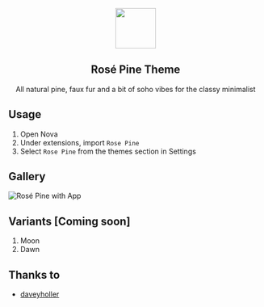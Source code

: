 <p align="center">
  <a href="https://rosepinetheme.com"><img src="https://raw.githubusercontent.com/rose-pine/rose-pine-theme/main/assets/icon.png" width="80" /></a>
  <h2 align="center">Rosé Pine Theme</h2>
</p>

<p align="center">All natural pine, faux fur and a bit of soho vibes for the classy minimalist</p>

## Usage

1. Open Nova
2. Under extensions, import `Rose Pine`
3. Select `Rose Pine` from the themes section in Settings

## Gallery

![Rosé Pine with App](/Images/extension/rose-pine-jsx.png)

## Variants [Coming soon]
1. Moon
2. Dawn

## Thanks to

- [daveyholler](https://github.com/daveyholler)
